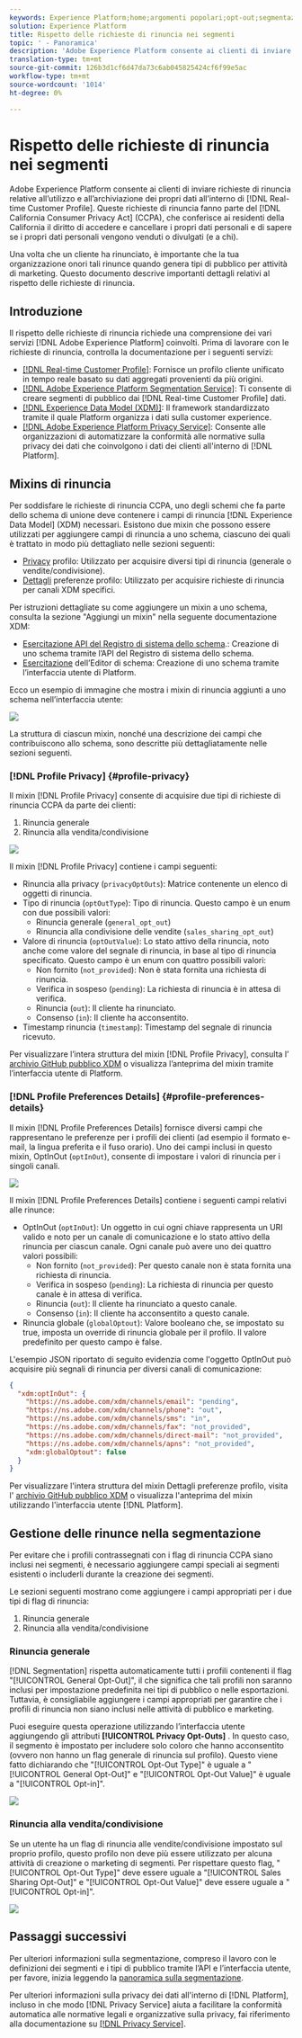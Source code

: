 ```yaml
---
keywords: Experience Platform;home;argomenti popolari;opt-out;segmentazione;servizio di segmentazione;servizio di segmentazione;onorare le rinunce;opt-out;opt-out;opt-out; opt-out;
solution: Experience Platform
title: Rispetto delle richieste di rinuncia nei segmenti
topic: ' - Panoramica'
description: 'Adobe Experience Platform consente ai clienti di inviare richieste di rinuncia relative all’utilizzo e all’archiviazione dei propri dati all’interno di Profilo cliente in tempo reale]. Queste richieste di rinuncia fanno parte del California Consumer Privacy Act (CCPA), che conferisce ai residenti della California il diritto di accedere e cancellare i loro dati personali e di sapere se i loro dati personali vengono venduti o divulgati (e a chi). '
translation-type: tm+mt
source-git-commit: 126b3d1cf6d47da73c6ab045825424cf6f99e5ac
workflow-type: tm+mt
source-wordcount: '1014'
ht-degree: 0%

---
```



# Rispetto delle richieste di rinuncia nei segmenti

Adobe Experience Platform consente ai clienti di inviare richieste di rinuncia relative all’utilizzo e all’archiviazione dei propri dati all’interno di [!DNL Real-time Customer Profile]. Queste richieste di rinuncia fanno parte del [!DNL California Consumer Privacy Act] (CCPA), che conferisce ai residenti della California il diritto di accedere e cancellare i propri dati personali e di sapere se i propri dati personali vengono venduti o divulgati (e a chi).

Una volta che un cliente ha rinunciato, è importante che la tua organizzazione onori tali rinunce quando genera tipi di pubblico per attività di marketing. Questo documento descrive importanti dettagli relativi al rispetto delle richieste di rinuncia.

## Introduzione

Il rispetto delle richieste di rinuncia richiede una comprensione dei vari servizi [!DNL Adobe Experience Platform] coinvolti. Prima di lavorare con le richieste di rinuncia, controlla la documentazione per i seguenti servizi:

- [[!DNL Real-time Customer Profile]](../profile/home.md): Fornisce un profilo cliente unificato in tempo reale basato su dati aggregati provenienti da più origini.
- [[!DNL Adobe Experience Platform Segmentation Service]](./home.md): Ti consente di creare segmenti di pubblico dai  [!DNL Real-time Customer Profile] dati.
- [[!DNL Experience Data Model (XDM)]](../xdm/home.md): Il framework standardizzato tramite il quale Platform organizza i dati sulla customer experience.
- [[!DNL Adobe Experience Platform Privacy Service]](../privacy-service/home.md): Consente alle organizzazioni di automatizzare la conformità alle normative sulla privacy dei dati che coinvolgono i dati dei clienti all&#39;interno di  [!DNL Platform].

## Mixins di rinuncia

Per soddisfare le richieste di rinuncia CCPA, uno degli schemi che fa parte dello schema di unione deve contenere i campi di rinuncia [!DNL Experience Data Model] (XDM) necessari. Esistono due mixin che possono essere utilizzati per aggiungere campi di rinuncia a uno schema, ciascuno dei quali è trattato in modo più dettagliato nelle sezioni seguenti:

- [Privacy](#profile-privacy) profilo: Utilizzato per acquisire diversi tipi di rinuncia (generale o vendite/condivisione).
- [Dettagli](#profile-preferences-details) preferenze profilo: Utilizzato per acquisire richieste di rinuncia per canali XDM specifici.

Per istruzioni dettagliate su come aggiungere un mixin a uno schema, consulta la sezione &quot;Aggiungi un mixin&quot; nella seguente documentazione XDM:
- [Esercitazione API del Registro di sistema dello schema](../xdm/api/getting-started.md).: Creazione di uno schema tramite l’API del Registro di sistema dello schema.
- [Esercitazione](../xdm/tutorials/create-schema-ui.md) dell’Editor di schema: Creazione di uno schema tramite l’interfaccia utente di Platform.

Ecco un esempio di immagine che mostra i mixin di rinuncia aggiunti a uno schema nell’interfaccia utente:

![](images/opt-outs/opt-out-mixins-user-interface.png)

La struttura di ciascun mixin, nonché una descrizione dei campi che contribuiscono allo schema, sono descritte più dettagliatamente nelle sezioni seguenti.

### [!DNL Profile Privacy] {#profile-privacy}

Il mixin [!DNL Profile Privacy] consente di acquisire due tipi di richieste di rinuncia CCPA da parte dei clienti:

1. Rinuncia generale
2. Rinuncia alla vendita/condivisione

![](images/opt-outs/profile-privacy.png)

Il mixin [!DNL Profile Privacy] contiene i campi seguenti:

- Rinuncia alla privacy (`privacyOptOuts`): Matrice contenente un elenco di oggetti di rinuncia.
- Tipo di rinuncia (`optOutType`): Tipo di rinuncia. Questo campo è un enum con due possibili valori:
   - Rinuncia generale (`general_opt_out`)
   - Rinuncia alla condivisione delle vendite (`sales_sharing_opt_out`)
- Valore di rinuncia (`optOutValue`): Lo stato attivo della rinuncia, noto anche come valore del segnale di rinuncia, in base al tipo di rinuncia specificato. Questo campo è un enum con quattro possibili valori:
   - Non fornito (`not_provided`): Non è stata fornita una richiesta di rinuncia.
   - Verifica in sospeso (`pending`): La richiesta di rinuncia è in attesa di verifica.
   - Rinuncia (`out`): Il cliente ha rinunciato.
   - Consenso (`in`): Il cliente ha acconsentito.
- Timestamp rinuncia (`timestamp`): Timestamp del segnale di rinuncia ricevuto.

Per visualizzare l’intera struttura del mixin [!DNL Profile Privacy], consulta l’ [archivio GitHub pubblico XDM](https://github.com/adobe/xdm/blob/master/schemas/context/profile-privacy.schema.json) o visualizza l’anteprima del mixin tramite l’interfaccia utente di Platform.

### [!DNL Profile Preferences Details] {#profile-preferences-details}

Il mixin [!DNL Profile Preferences Details] fornisce diversi campi che rappresentano le preferenze per i profili dei clienti (ad esempio il formato e-mail, la lingua preferita e il fuso orario). Uno dei campi inclusi in questo mixin, OptInOut (`optInOut`), consente di impostare i valori di rinuncia per i singoli canali.

![](images/opt-outs/profile-preferences-details.png)

Il mixin [!DNL Profile Preferences Details] contiene i seguenti campi relativi alle rinunce:

- OptInOut (`optInOut`): Un oggetto in cui ogni chiave rappresenta un URI valido e noto per un canale di comunicazione e lo stato attivo della rinuncia per ciascun canale. Ogni canale può avere uno dei quattro valori possibili:
   - Non fornito (`not_provided`): Per questo canale non è stata fornita una richiesta di rinuncia.
   - Verifica in sospeso (`pending`): La richiesta di rinuncia per questo canale è in attesa di verifica.
   - Rinuncia (`out`): Il cliente ha rinunciato a questo canale.
   - Consenso (`in`): Il cliente ha acconsentito a questo canale.
- Rinuncia globale (`globalOptout`): Valore booleano che, se impostato su true, imposta un override di rinuncia globale per il profilo. Il valore predefinito per questo campo è false.

L&#39;esempio JSON riportato di seguito evidenzia come l&#39;oggetto OptInOut può acquisire più segnali di rinuncia per diversi canali di comunicazione:

```json
{
  "xdm:optInOut": {
    "https://ns.adobe.com/xdm/channels/email": "pending",
    "https://ns.adobe.com/xdm/channels/phone": "out",
    "https://ns.adobe.com/xdm/channels/sms": "in",
    "https://ns.adobe.com/xdm/channels/fax": "not_provided",
    "https://ns.adobe.com/xdm/channels/direct-mail": "not_provided",
    "https://ns.adobe.com/xdm/channels/apns": "not_provided",
    "xdm:globalOptout": false
  }
}
```

Per visualizzare l&#39;intera struttura del mixin Dettagli preferenze profilo, visita l&#39; [archivio GitHub pubblico XDM](https://github.com/adobe/xdm/blob/master/schemas/context/profile-preferences-details.schema.json) o visualizza l&#39;anteprima del mixin utilizzando l&#39;interfaccia utente [!DNL Platform].

## Gestione delle rinunce nella segmentazione

Per evitare che i profili contrassegnati con i flag di rinuncia CCPA siano inclusi nei segmenti, è necessario aggiungere campi speciali ai segmenti esistenti o includerli durante la creazione dei segmenti.

Le sezioni seguenti mostrano come aggiungere i campi appropriati per i due tipi di flag di rinuncia:
1. Rinuncia generale
2. Rinuncia alla vendita/condivisione

### Rinuncia generale

[!DNL Segmentation] rispetta automaticamente tutti i profili contenenti il flag &quot;[!UICONTROL General Opt-Out]&quot;, il che significa che tali profili non saranno inclusi per impostazione predefinita nei tipi di pubblico o nelle esportazioni. Tuttavia, è consigliabile aggiungere i campi appropriati per garantire che i profili di rinuncia non siano inclusi nelle attività di pubblico e marketing.

Puoi eseguire questa operazione utilizzando l’interfaccia utente aggiungendo gli attributi **[!UICONTROL Privacy Opt-Outs]** . In questo caso, il segmento è impostato per includere solo coloro che hanno acconsentito (ovvero non hanno un flag generale di rinuncia sul profilo). Questo viene fatto dichiarando che &quot;[!UICONTROL Opt-Out Type]&quot; è uguale a &quot;[!UICONTROL General Opt-Out]&quot; e &quot;[!UICONTROL Opt-Out Value]&quot; è uguale a &quot;[!UICONTROL Opt-in]&quot;.

![](images/opt-outs/segment-general-opt-out.png)

### Rinuncia alla vendita/condivisione

Se un utente ha un flag di rinuncia alle vendite/condivisione impostato sul proprio profilo, questo profilo non deve più essere utilizzato per alcuna attività di creazione o marketing di segmenti. Per rispettare questo flag, &quot;[!UICONTROL Opt-Out Type]&quot; deve essere uguale a &quot;[!UICONTROL Sales Sharing Opt-Out]&quot; e &quot;[!UICONTROL Opt-Out Value]&quot; deve essere uguale a &quot;[!UICONTROL Opt-in]&quot;.

![](images/opt-outs/segment-sales-sharing-opt-out.png)

<!-- ### Overriding default exclusions

In some instances, such as building a segment of people who have opted out, it may be necessary to override the default exclusion of opted-out profiles. This override can be done via the API or in the Segment Builder user interface. -->

## Passaggi successivi

Per ulteriori informazioni sulla segmentazione, compreso il lavoro con le definizioni dei segmenti e i tipi di pubblico tramite l’API e l’interfaccia utente, per favore, inizia leggendo la [panoramica sulla segmentazione](./home.md).

Per ulteriori informazioni sulla privacy dei dati all&#39;interno di [!DNL Platform], incluso in che modo [!DNL Privacy Service] aiuta a facilitare la conformità automatica alle normative legali e organizzative sulla privacy, fai riferimento alla documentazione su [[!DNL Privacy Service]](../privacy-service/home.md).
